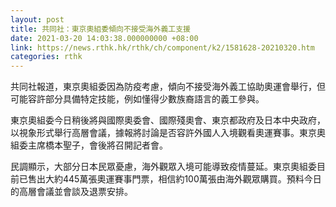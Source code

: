 ```yaml
---
layout: post
title: 共同社：東京奧組委傾向不接受海外義工支援
date: 2021-03-20 14:03:38.000000000 +08:00
link: https://news.rthk.hk/rthk/ch/component/k2/1581628-20210320.htm
categories: rthk
---
```


共同社報道，東京奧組委因為防疫考慮，傾向不接受海外義工協助奧運會舉行，但可能容許部分具備特定技能，例如懂得少數族裔語言的義工參與。

東京奧組委今日稍後將與國際奧委會、國際殘奧會、東京都政府及日本中央政府，以視象形式舉行高層會議，據報將討論是否容許外國人入境觀看奧運賽事。東京奧組委主席橋本聖子，會後將召開記者會。

民調顯示，大部分日本民眾憂慮，海外觀眾入境可能導致疫情蔓延。東京奧組委目前已售出大約445萬張奧運賽事門票，相信約100萬張由海外觀眾購買。預料今日的高層會議並會談及退票安排。
